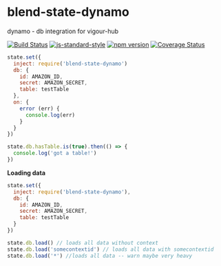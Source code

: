 # blend-state-dynamo
dynamo - db integration for vigour-hub

[![Build Status](https://travis-ci.org/vigour-io/boilerplate-module.svg?branch=master)](https://travis-ci.org/vigour-io/blend-state-dynamo)
[![js-standard-style](https://img.shields.io/badge/code%20style-standard-brightgreen.svg)](http://standardjs.com/)
[![npm version](https://badge.fury.io/js/blend-state-dynamo.svg)](https://badge.fury.io/js/vigour-base)
[![Coverage Status](https://coveralls.io/repos/github/vigour-io/blend-state-dynamo/badge.svg?branch=master)](https://coveralls.io/github/vigour-io/blend-state-dynamo?branch=master)

```javascript
state.set({
  inject: require('blend-state-dynamo')
  db: {
    id: AMAZON_ID,
    secret: AMAZON_SECRET,
    table: testTable
  },
  on: {
    error (err) {
      console.log(err)
    }
  }
})

state.db.hasTable.is(true).then(() => {
  console.log('got a table!')
})
```

**Loading data**
```javascript
state.set({
  inject: require('blend-state-dynamo'),
  db: {
    id: AMAZON_ID,
    secret: AMAZON_SECRET,
    table: testTable
  }
})

state.db.load() // loads all data without context
state.db.load('somecontextid') // loads all data with somecontextid
state.db.load('*') //loads all data -- warn maybe very heavy
```
